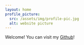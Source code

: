 ```yaml
---
layout: home
profile_picture:
  src: /assets/img/profile-pic.jpg
  alt: website picture
---
```


<p>
  Welcome! You can visit my <a href="https://github.com/c-min-ji">Github</a>!
</p>
